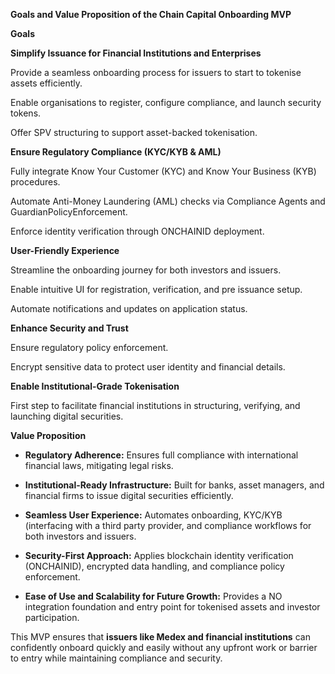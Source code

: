 **Goals and Value Proposition of the Chain Capital Onboarding MVP**

**Goals**

**Simplify Issuance for Financial Institutions and Enterprises**

Provide a seamless onboarding process for issuers to start to tokenise
assets efficiently.

Enable organisations to register, configure compliance, and launch
security tokens.

Offer SPV structuring to support asset-backed tokenisation.

**Ensure Regulatory Compliance (KYC/KYB & AML)**

Fully integrate Know Your Customer (KYC) and Know Your Business (KYB)
procedures.

Automate Anti-Money Laundering (AML) checks via Compliance Agents and
GuardianPolicyEnforcement.

Enforce identity verification through ONCHAINID deployment.

**User-Friendly Experience**

Streamline the onboarding journey for both investors and issuers.

Enable intuitive UI for registration, verification, and pre issuance
setup.

Automate notifications and updates on application status.

**Enhance Security and Trust**

Ensure regulatory policy enforcement.

Encrypt sensitive data to protect user identity and financial details.

**Enable Institutional-Grade Tokenisation**

First step to facilitate financial institutions in structuring,
verifying, and launching digital securities.

**Value Proposition**

- **Regulatory Adherence:** Ensures full compliance with international
  financial laws, mitigating legal risks.

- **Institutional-Ready Infrastructure:** Built for banks, asset
  managers, and financial firms to issue digital securities efficiently.

- **Seamless User Experience:** Automates onboarding, KYC/KYB
  (interfacing with a third party provider, and compliance workflows for
  both investors and issuers.

- **Security-First Approach:** Applies blockchain identity verification
  (ONCHAINID), encrypted data handling, and compliance policy
  enforcement.

- **Ease of Use and Scalability for Future Growth:** Provides a NO
  integration foundation and entry point for tokenised assets and
  investor participation.

This MVP ensures that **issuers like Medex and financial institutions**
can confidently onboard quickly and easily without any upfront work or
barrier to entry while maintaining compliance and security.
